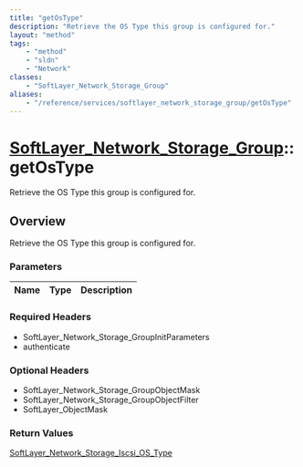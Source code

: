```yaml
---
title: "getOsType"
description: "Retrieve the OS Type this group is configured for."
layout: "method"
tags:
    - "method"
    - "sldn"
    - "Network"
classes:
    - "SoftLayer_Network_Storage_Group"
aliases:
    - "/reference/services/softlayer_network_storage_group/getOsType"
---
```

# [SoftLayer_Network_Storage_Group](/reference/services/SoftLayer_Network_Storage_Group)::getOsType

Retrieve the OS Type this group is configured for.


## Overview 
Retrieve the OS Type this group is configured for.

### Parameters 
|Name | Type | Description |
| --- | --- | --- |


### Required Headers
* SoftLayer_Network_Storage_GroupInitParameters
* authenticate

### Optional Headers
* SoftLayer_Network_Storage_GroupObjectMask
* SoftLayer_Network_Storage_GroupObjectFilter
* SoftLayer_ObjectMask

### Return Values
<a href='/reference/datatypes/SoftLayer_Network_Storage_Iscsi_OS_Type'>SoftLayer_Network_Storage_Iscsi_OS_Type </a>


